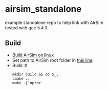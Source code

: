# airsim_standalone
example standalone repo to help link with AirSim   
tested with gcc 5.4.0.

## Build
- [Build AirSim on linux](https://github.com/Microsoft/AirSim/blob/master/docs/build_linux.md)
-  Set path to AirSim root folder in [this line](https://github.com/madratman/airsim_standalone/blob/master/CMakeLists.txt#L4). 
- Build it!
  ```
  mkdir build && cd $_;
  cmake ..
  make -j`nproc`
  ```
